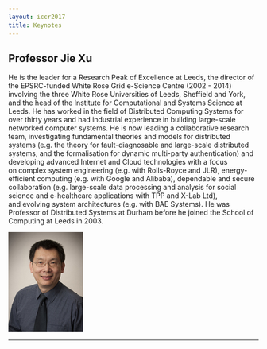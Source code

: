 ```yaml
---
layout: iccr2017
title: Keynotes
---
```


>

<div class="row featurette">
  <div class="col-md-10">
    <h2 class="featurette-heading">Professor Jie Xu </h2>
    <p class="lead">
He is the leader for a Research Peak of Excellence at Leeds, the director of the EPSRC-funded White Rose Grid e-Science Centre (2002 - 2014) involving the three White Rose Universities of Leeds, Sheffield and York, and the head of the Institute for Computational and Systems Science at Leeds.
He has worked in the field of Distributed Computing Systems for over thirty years and had industrial experience in building large-scale networked computer systems. He is now leading a collaborative research team, investigating fundamental theories and models for distributed systems (e.g. the theory for fault-diagnosable and large-scale distributed systems, and the formalisation for dynamic multi-party authentication) and developing advanced Internet and Cloud technologies with a focus on complex system engineering (e.g. with Rolls-Royce and JLR), energy-efficient computing (e.g. with Google and Alibaba), dependable and secure collaboration (e.g. large-scale data processing and analysis for social science and e-healthcare applications with TPP and X-Lab Ltd), and evolving system architectures (e.g. with BAE Systems).
He was Professor of Distributed Systems at Durham before he joined the School of Computing at Leeds in 2003.</p>
  </div>
  <div class="col-md-3">
    <img class="featurette-image img-fluid mx-auto" src="/images/keynote/jieXuPhoto.jpg" alt="Prof. Jie Xu">
  </div>
</div>

<hr class="featurette-divider">
